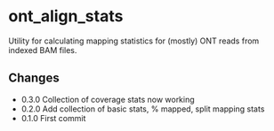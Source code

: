 # ont_align_stats

Utility for calculating mapping statistics for (mostly) ONT reads from indexed BAM files.

## Changes

 - 0.3.0 Collection of coverage stats now working
 - 0.2.0 Add collection of basic stats, % mapped, split mapping stats
 - 0.1.0 First commit
